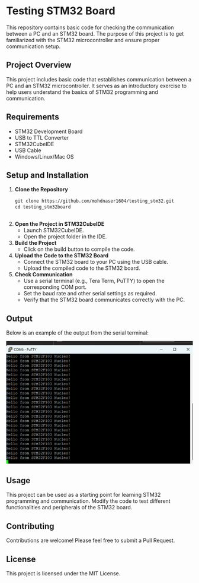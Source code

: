 <!DOCTYPE html>
<html>
<head>
    <title>Testing the STM32 Board</title>
</head>
<body>
    <h1>Testing STM32 Board</h1>
    <p>This repository contains basic code for checking the communication between a PC and an STM32 board. The purpose of this project is to get familiarized with the STM32 microcontroller and ensure proper communication setup.</p>
    
  <h2>Project Overview</h2>
    <p>This project includes basic code that establishes communication between a PC and an STM32 microcontroller. It serves as an introductory exercise to help users understand the basics of STM32 programming and communication.</p>
    
  <h2>Requirements</h2>
    <ul>
        <li>STM32 Development Board</li>
        <li>USB to TTL Converter</li>
        <li>STM32CubeIDE</li>
        <li>USB Cable</li>
        <li>Windows/Linux/Mac OS</li>
    </ul>
    
  <h2>Setup and Installation</h2>
    <ol>
        <li>
            <b>Clone the Repository</b>
            <pre><code>git clone https://github.com/mohdnaser1604/testing_stm32.git 
cd testing_stm32board
            </code></pre>
        </li>
        <li><b>Open the Project in STM32CubeIDE</b>
            <ul>
                <li>Launch STM32CubeIDE.</li>
                <li>Open the project folder in the IDE.</li>
            </ul>
        </li>
        <li><b>Build the Project</b>
            <ul>
                <li>Click on the build button to compile the code.</li>
            </ul>
        </li>
        <li><b>Upload the Code to the STM32 Board</b>
            <ul>
                <li>Connect the STM32 board to your PC using the USB cable.</li>
                <li>Upload the compiled code to the STM32 board.</li>
            </ul>
        </li>
        <li><b>Check Communication</b>
            <ul>
                <li>Use a serial terminal (e.g., Tera Term, PuTTY) to open the corresponding COM port.</li>
                <li>Set the baud rate and other serial settings as required.</li>
                <li>Verify that the STM32 board communicates correctly with the PC.</li>
            </ul>
        </li>
    </ol>
    
   <h2>Output</h2>
    <p>Below is an example of the output from the serial terminal:</p>
    <img src="image.png" alt="Output from serial terminal">
    
   <h2>Usage</h2>
    <p>This project can be used as a starting point for learning STM32 programming and communication. Modify the code to test different functionalities and peripherals of the STM32 board.</p>
    
  <h2>Contributing</h2>
    <p>Contributions are welcome! Please feel free to submit a Pull Request.</p>
    
  <h2>License</h2>
    <p>This project is licensed under the MIT License.</p>
</body>
</html>


